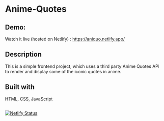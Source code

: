 # Anime-Quotes

## Demo:
Watch it live (hosted on Netlify) : https://aniquo.netlify.app/

## Description
This is a simple frontend project, which uses a third party Anime Quotes API to render and display some of the iconic quotes in anime.

## Built with 
HTML, CSS, JavaScript

##
[![Netlify Status](https://api.netlify.com/api/v1/badges/b14ff6b1-773d-490d-bb6b-bf2059a40b20/deploy-status)](https://app.netlify.com/sites/gifyre/deploys)
